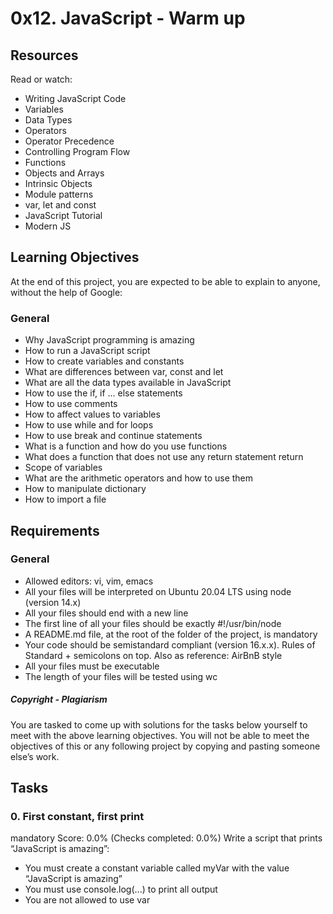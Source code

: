 # 0x12. JavaScript - Warm up

## Resources
Read or watch:

- Writing JavaScript Code
- Variables
- Data Types
- Operators
- Operator Precedence
- Controlling Program Flow
- Functions
- Objects and Arrays
- Intrinsic Objects
- Module patterns
- var, let and const
- JavaScript Tutorial
- Modern JS

## Learning Objectives
At the end of this project, you are expected to be able to explain to anyone, without the help of Google:

### General
- Why JavaScript programming is amazing
- How to run a JavaScript script
- How to create variables and constants
- What are differences between var, const and let
- What are all the data types available in JavaScript
- How to use the if, if ... else statements
- How to use comments
- How to affect values to variables
- How to use while and for loops
- How to use break and continue statements
- What is a function and how do you use functions
- What does a function that does not use any return statement return
- Scope of variables
- What are the arithmetic operators and how to use them
- How to manipulate dictionary
- How to import a file

## Requirements
### General
- Allowed editors: vi, vim, emacs
- All your files will be interpreted on Ubuntu 20.04 LTS using node (version 14.x)
- All your files should end with a new line
- The first line of all your files should be exactly #!/usr/bin/node
- A README.md file, at the root of the folder of the project, is mandatory
- Your code should be semistandard compliant (version 16.x.x). Rules of Standard + semicolons on top. Also as reference: AirBnB style
- All your files must be executable
- The length of your files will be tested using wc

##### Copyright - Plagiarism
You are tasked to come up with solutions for the tasks below yourself to meet with the above learning objectives.
You will not be able to meet the objectives of this or any following project by copying and pasting someone else’s work.

## Tasks
### 0. First constant, first print
mandatory
Score: 0.0% (Checks completed: 0.0%)
Write a script that prints “JavaScript is amazing”:

- You must create a constant variable called myVar with the value “JavaScript is amazing”
- You must use console.log(...) to print all output
- You are not allowed to use var

